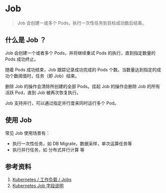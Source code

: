 # Job

> Job 会创建一或多个 Pods，执行一次性任务到目标成功数后结束。

## 什么是 Job ？

Job 会创建一个或者多个 Pods，并将继续重试 Pods 的执行，直到指定数量的 Pods 成功终止。

随着 Pods 成功结束，Job 跟踪记录成功完成的 Pods 个数。当数量达到指定的成功个数阈值时，任务（即 Job）结束。

删除 Job 的操作会清除所创建的全部 Pods。挂起 Job 的操作会删除 Job 的所有活跃 Pod，直到 Job 被再次恢复执行。

Job 支持并行，可以通过指定并行度来同时运行多个 Pod。

## 使用 Job

常见 Job 使用场景有：

- 执行一次性任务，如 DB Migrate，数据采样，单次运算任务等
- 执行并行任务，如 分布式并行计算 等

## 参考资料

1. [Kubernetes / 工作负载 / Jobs](https://kubernetes.io/zh/docs/concepts/workloads/controllers/job/)
2. [Kubernetes Job 字段说明](https://kubernetes.io/docs/reference/generated/kubernetes-api/v1.21/#job-v1-batch)
